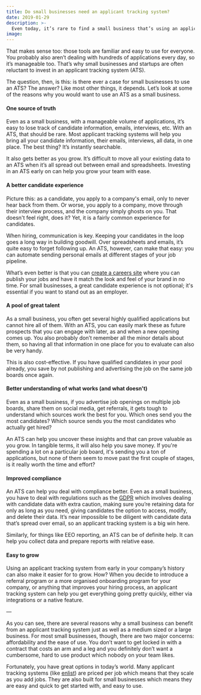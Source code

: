 ```yaml
---
title: Do small businesses need an applicant tracking system?
date: 2019-01-29
description: >-
  Even today, it’s rare to find a small business that’s using an applicant tracking system. When it comes to hiring, for many small businesses, email and spreadsheets is still the way to go.
image:
---
```

That makes sense too: those tools are familiar and easy to use for everyone. You probably also aren’t dealing with hundreds of applications every day, so it’s manageable too. That’s why small businesses and startups are often reluctant to invest in an applicant tracking system (ATS).

The question, then, is this: is there ever a case for small businesses to use an ATS? The answer? Like most other things, it depends. Let’s look at some of the reasons why you would want to use an ATS as a small business.

#### One source of truth
Even as a small business, with a manageable volume of applications, it’s easy to lose track of candidate information, emails, interviews, etc. With an ATS, that should be rare. Most applicant tracking systems will help you bring all your candidate information, their emails, interviews, all data, in one place. The best thing? It’s instantly searchable.

It also gets better as you grow. It’s difficult to move all your existing data to an ATS when it’s all spread out between email and spreadsheets. Investing in an ATS early on can help you grow your team with ease.

#### A better candidate experience
Picture this: as a candidate, you apply to a company's email, only to never hear back from them. Or worse, you apply to a company, move through their interview process, and the company simply ghosts on you. That doesn't feel right, does it? Yet, it is a fairly common experience for candidates.

When hiring, communication is key. Keeping your candidates in the loop goes a long way in building goodwill. Over spreadsheets and emails, it’s quite easy to forget following up. An ATS, however, can make that easy: you can automate sending personal emails at different stages of your job pipeline.

What’s even better is that you can [create a careers site](/features/hosted-careers-sites) where you can publish your jobs and have it match the look and feel of your brand in no time. For small businesses, a great candidate experience is not optional; it's essential if you want to stand out as an employer.

#### A pool of great talent
As a small business, you often get several highly qualified applications but cannot hire all of them. With an ATS, you can easily mark these as future prospects that you can engage with later, as and when a new opening comes up. You also probably don’t remember all the minor details about them, so having all that information in one place for you to evaluate can also be very handy.

This is also cost-effective. If you have qualified candidates in your pool already, you save by not publishing and advertising the job on the same job boards once again.

#### Better understanding of what works (and what doesn't)
Even as a small business, if you advertise job openings on multiple job boards, share them on social media, get referrals, it gets tough to understand which sources work the best for you. Which ones send you the most candidates? Which source sends you the most candidates who actually get hired?

An ATS can help you uncover these insights and that can prove valuable as you grow. In tangible terms, it will also help you save money. If you're spending a lot on a particular job board, it's sending you a ton of applications, but none of them seem to move past the first couple of stages, is it really worth the time and effort?

#### Improved compliance
An ATS can help you deal with compliance better. Even as a small business, you have to deal with regulations such as the [GDPR](/gdpr) which involves dealing with candidate data with extra caution, making sure you’re retaining data for only as long as you need, giving candidates the option to access, modify, and delete their data. It’s near impossible to be diligent with candidate data that’s spread over email, so an applicant tracking system is a big win here.

Similarly, for things like EEO reporting, an ATS can be of definite help. It can help you collect data and prepare reports with relative ease.

#### Easy to grow
Using an applicant tracking system from early in your company’s history can also make it easier for to grow. How? When you decide to introduce a referral program or a more organised onboarding program for your company, or anything that improves your hiring process, an applicant tracking system can help you get everything going pretty quickly, either via integrations or a native feature.

—

As you can see, there are several reasons why a small business can benefit from an applicant tracking system just as well as a medium sized or a large business. For most small businesses, though, there are two major concerns: affordability and the ease of use. You don’t want to get locked in with a contract that costs an arm and a leg and you definitely don’t want a cumbersome, hard to use product which nobody on your team likes.

Fortunately, you have great options in today’s world. Many applicant tracking systems (like [enlist](/)) are priced per job which means that they scale as you add jobs. They are also built for small businesses which means they are easy and quick to get started with, and easy to use.

